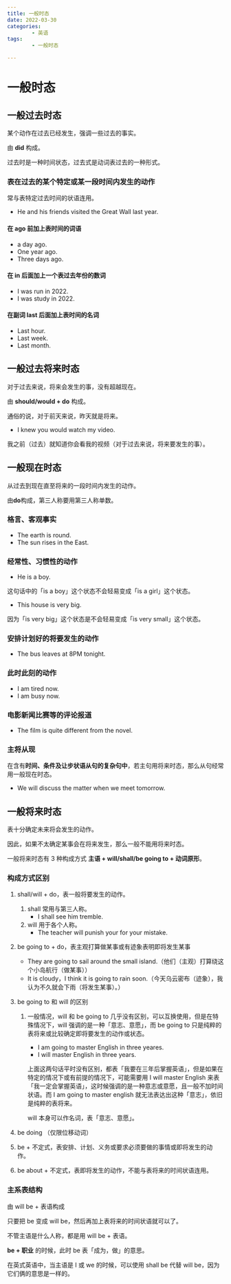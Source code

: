 ```yaml
---
title: 一般时态
date: 2022-03-30
categories:
        - 英语
tags:
        - 一般时态

---
```


# 一般时态

## 一般过去时态

某个动作在过去已经发生，强调一些过去的事实。

由 **did** 构成。

过去时是一种时间状态，过去式是动词表过去的一种形式。

### 表在过去的某个特定或某一段时间内发生的动作

常与表特定过去时间的状语连用。

- He and his friends visited the Great Wall last year.

#### 在 ago 前加上表时间的词语

- a day ago.
- One year ago.
- Three days ago.

#### 在 in 后面加上一个表过去年份的数词

- I was run in 2022.
- I was study in 2022.

#### 在副词 last 后面加上表时间的名词

- Last hour.
- Last week.
- Last month.

## 一般过去将来时态

对于过去来说，将来会发生的事，没有超越现在。

由 **should/would + do** 构成。

通俗的说，对于前天来说，昨天就是将来。

- I knew you would watch my video.

我之前（过去）就知道你会看我的视频（对于过去来说，将来要发生的事）。

## 一般现在时态

从过去到现在直至将来的一段时间内发生的动作。

由**do**构成，第三人称要用第三人称单数。

### 格言、客观事实

- The earth is round.
- The sun rises in the East.

### 经常性、习惯性的动作

- He is a boy.

这句话中的「is a boy」这个状态不会轻易变成「is a girl」这个状态。

- This house is very big.

因为「is very big」这个状态是不会轻易变成「is very small」这个状态。

### 安排计划好的将要发生的动作

- The bus leaves at 8PM tonight.

### 此时此刻的动作

- I am tired now.
- I am busy now.

### 电影新闻比赛等的评论报道

- The film is quite different from the novel.

### 主将从现

在含有**时间、条件及让步状语从句的复杂句中**，若主句用将来时态，那么从句经常用一般现在时态。

- We will discuss the matter when we meet tomorrow.

## 一般将来时态

表十分确定未来将会发生的动作。

因此，如果不太确定某事会在将来发生，那么一般不能用将来时态。

一般将来时态有 3 种构成方式 **主语 + will/shall/be going to + 动词原形**。

### 构成方式区别

1. shall/will + do，表一般将要发生的动作。

   1. shall 常用与第三人称。
      - I shall see him tremble.
   2. will 用于各个人称。
      - The teacher will punish your for your mistake.

2. be going to + do，表主观打算做某事或有迹象表明即将发生某事

   - They are going to sail around the small island.（他们（主观）打算绕这个小岛航行（做某事））
   - It is cloudy，I think it is going to rain soon.（今天乌云密布（迹象），我认为不久就会下雨（将发生某事）。）

3. be going to 和 will 的区别

   1. 一般情况，will 和 be going to 几乎没有区别，可以互换使用，但是在特殊情况下，will 强调的是一种「意志、意愿」，而 be going to 只是纯粹的表将来或比较确定即将要发生的动作或状态。

      - I am going to master English in three yeares.
      - I will master English in three years.

      上面这两句话平时没有区别，都表「我要在三年后掌握英语」，但是如果在特定的情况下或有前提的情况下，可能需要用 I will master English 来表「我一定会掌握英语」，这时候强调的是一种意志或意愿，且一般不加时间状语。而 I am going to master english 就无法表达出这种「意志」，依旧是纯粹的表将来。

      will 本身可以作名词，表「意志、意愿」。

4. be doing （仅限位移动词）

5. be + 不定式，表安排、计划、义务或要求必须要做的事情或即将发生的动作。

6. be about + 不定式，表即将发生的动作，不能与表将来的时间状语连用。

### 主系表结构

由 will be +  表语构成

只要把 be 变成 will be，然后再加上表将来的时间状语就可以了。

不管主语是什么人称，都是用 will be + 表语。

**be + 职业** 的时候，此时 be 表「成为，做」的意思。

在英式英语中，当主语是 I 或 we 的时候，可以使用 shall be 代替 will be，因为它们俩的意思是一样的。
